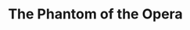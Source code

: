 ---
title: The Phantom of the Opera
poster: /assets/uploads/phantom.jpg
header: ''
description: >-
  Andrew Lloyd Webber's masterwork is a timeless story of seduction and despair.
  Broadway’s longest running musical!
theater: Majestic Theatre
preview: '1988-01-09'
opening: '1988-01-26'
returns: '2021-10-22'
closing: ''
tonyaward: true
criticspick: false
trailer: 'https://www.youtube.com/watch?v=zqXaNYJ3JGg'
website: 'http://www.thephantomoftheopera.com/new-york'
alert: 'Returns Oct 22'
tickets:
  - highlight: true
    info: 'http://www.phantombroadwaylottery.com'
    title: $40 Lottery
    type: digitalLottery
  - highlight: false
    info: >-
      On sale when the Majestic Theatre box office opens on a first-come,
      first-serve basis only if the performance is sold out. 10 AM
      Monday–Saturday; noon Sunday. Credit card. 2 tickets per person limit.
      Seat locations determined at the discretion of the box office.
    title: $27 Standing
    type: standing
  - highlight: false
    info: >-
      https://www.telecharge.com/Broadway/The-Phantom-of-the-Opera/Schedules-Prices
    title: $29-$179 
    type: regular
---